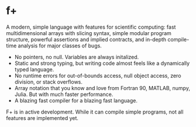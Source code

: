 
# f+


A modern, simple language with features for scientific computing: fast multidimensional arrays with slicing syntax, simple modular program structure, powerful assertions and implied contracts, and in-depth compile-time analysis for major classes of bugs.

- No pointers, no null. Variables are always initalized.
- Static and strong typing, but writing code almost feels like a dynamically typed language.
- No runtime errors for out-of-bounds access, null object access, zero division, or stack overflows.
- Array notation that you know and love from Fortran 90, MATLAB, numpy, Julia. But with much faster performance.
- A blazing fast compiler for a blazing fast language.

F+ is in active development. While it can compile simple programs, not all features are implemented yet.
